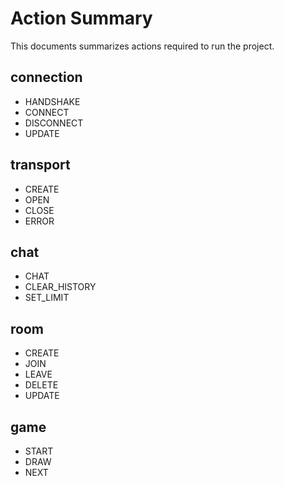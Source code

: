 # Action Summary
This documents summarizes actions required to run the project.

## connection

- HANDSHAKE
- CONNECT
- DISCONNECT
- UPDATE

## transport

- CREATE
- OPEN
- CLOSE
- ERROR

## chat

- CHAT
- CLEAR_HISTORY
- SET_LIMIT

## room

- CREATE
- JOIN
- LEAVE
- DELETE
- UPDATE

## game

- START
- DRAW
- NEXT
